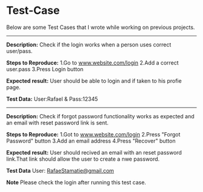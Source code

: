 # Test-Case

Below are some Test Cases that I wrote while working on previous projects.

-------------

**Description:**
Check if the login works when a person uses correct user/pass.

**Steps to Reproduce:**
1.Go to www.website.com/login
2.Add a correct user.pass
3.Press Login button

**Expected result:**
User should be able to login and if taken to his profie page.

**Test Data:**
User:Rafael & Pass:12345


-------------

**Description:**
Check if forgot password functionality works as expected and an email with reset password link is sent.

**Steps to Reproduce:**
1.Got to www.website.com/login
2.Press "Forgot Password" button
3.Add an email address
4.Press "Recover" button

**Expected result:**
User should recived an email with an reset password link.That link should allow the user to create a nwe password.

**Test Data**
User: RafaeStamatie@gmail.com

**Note**
Please check the login after running this test case.
